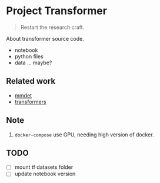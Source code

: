 # Project Transformer

> Restart the research craft.

About transformer source code.

- notebook
- python files
- data ... maybe?


## Related work

- [mmdet](https://github.com/open-mmlab/mmdetection)
- [transformers](https://github.com/huggingface/transformers)


## Note

1. `docker-compose` use GPU, needing high version of docker.


## TODO

- [ ] mount tf datasets folder
- [ ] update notebook version